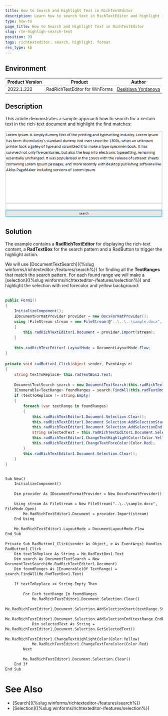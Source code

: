 ```yaml
---
title: How to Search and Highlight Text in RichTextEditor
description: Learn how to search text in RichTextEditor and highlight it.
type: how-to 
page_title: How to Search and Highlight Text in RichTextEditor
slug: rte-highligh-search-text
position: 39
tags: richtexteditor, search, highlight, format
res_type: kb
---
```


## Environment
 
|Product Version|Product|Author|
|----|----|----|
|2022.1.222|RadRichTextEditor for WinForms|[Desislava Yordanova](https://www.telerik.com/blogs/author/desislava-yordanova)|


## Description

This article demonstrates a sample approach how to search for a certain text in the rich-text document and highlight the find matches:
 
![rte-highligh-search-text 001](images/rte-highligh-search-text001.gif)

## Solution

The example contains a **RadRichTextEditor** for displaying the rich-text content, a **RadTextBox** for the search pattern and a RadButton to trigger the highlight action.

We will use [DocumentTextSearch]({%slug winforms/richtexteditor-/features/search%}) for finding all the **TextRanges** that match the search pattern. For each found range we will make a [selection]({%slug winforms/richtexteditor-/features/selection%}) and highlight the selection with red forecolor and yellow background:

````C#     
       
public Form1()
{
    InitializeComponent();
    IDocumentFormatProvider provider = new DocxFormatProvider();
    using (FileStream stream = new FileStream(@"..\..\..\sample.docx", FileMode.Open))
    {
        this.radRichTextEditor1.Document = provider.Import(stream);
    }

    this.radRichTextEditor1.LayoutMode = DocumentLayoutMode.Flow; 
}

private void radButton1_Click(object sender, EventArgs e)
{
    string textToReplace= this.radTextBox1.Text;
     
    DocumentTextSearch search = new DocumentTextSearch(this.radRichTextEditor1.Document);
    IEnumerable<TextRange> foundRanges = search.FindAll(this.radTextBox1.Text);
    if (textToReplace != string.Empty)
    {
        foreach (var textRange in foundRanges)
        {
            this.radRichTextEditor1.Document.Selection.Clear();
            this.radRichTextEditor1.Document.Selection.AddSelectionStart(textRange.StartPosition);
            this.radRichTextEditor1.Document.Selection.AddSelectionEnd(textRange.EndPosition);
            string selectedText = this.radRichTextEditor1.Document.Selection.GetSelectedText();
            this.radRichTextEditor1.ChangeTextHighlightColor(Color.Yellow);
            this.radRichTextEditor1.ChangeTextForeColor(Color.Red);
        }
        this.radRichTextEditor1.Document.Selection.Clear();
    }
}

````
````VB.NET

Sub New() 
    InitializeComponent()

    Dim provider As IDocumentFormatProvider = New DocxFormatProvider()

    Using stream As FileStream = New FileStream("..\..\sample.docx", FileMode.Open)
        Me.RadRichTextEditor1.Document = provider.Import(stream)
    End Using

    Me.RadRichTextEditor1.LayoutMode = DocumentLayoutMode.Flow 
End Sub

Private Sub RadButton1_Click(sender As Object, e As EventArgs) Handles RadButton1.Click
    Dim textToReplace As String = Me.RadTextBox1.Text
    Dim search As DocumentTextSearch = New DocumentTextSearch(Me.RadRichTextEditor1.Document)
    Dim foundRanges As IEnumerable(Of TextRange) = search.FindAll(Me.RadTextBox1.Text)

    If textToReplace <> String.Empty Then

        For Each textRange In foundRanges
            Me.RadRichTextEditor1.Document.Selection.Clear()
            Me.RadRichTextEditor1.Document.Selection.AddSelectionStart(textRange.StartPosition)
            Me.RadRichTextEditor1.Document.Selection.AddSelectionEnd(textRange.EndPosition)
            Dim selectedText As String = Me.RadRichTextEditor1.Document.Selection.GetSelectedText()
            Me.RadRichTextEditor1.ChangeTextHighlightColor(Color.Yellow)
            Me.RadRichTextEditor1.ChangeTextForeColor(Color.Red) 
        Next

        Me.RadRichTextEditor1.Document.Selection.Clear()
    End If
End Sub 

````

# See Also

* [Search]({%slug winforms/richtexteditor-/features/search%})
* [Selection]({%slug winforms/richtexteditor-/features/selection%})